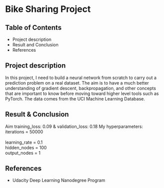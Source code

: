 # Bike Sharing Project

## Table of Contents
* Project description
* Result and Conclusion
* References

## Project description
In this project, I need to build a neural network from scratch to carry out a prediction problem on a real dataset. The aim is to have a much better understanding of gradient descent, backpropagation, and other concepts that are important to know before moving toward higher level tools such as PyTorch.
The data comes from the UCI Machine Learning Database.


## Result & Conclusion
Aim training_loss: 0.09 & validation_loss: 0.18
My hyperparameters: 
 <br />iterations = 50000 </br>
 <br />learning_rate = 0.1
 <br />hidden_nodes = 100
 <br /> output_nodes = 1

## References
* Udacity Deep Learning Nanodegree Program
